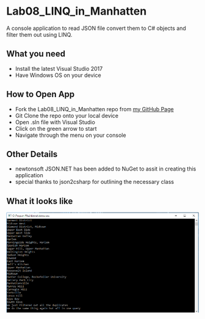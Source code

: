 # Lab08_LINQ_in_Manhatten
A console application to read JSON file convert them to C# objects and filter them out using LINQ.

## What you need
* Install the latest Visual Studio 2017
* Have Windows OS on your device

## How to Open App
* Fork the Lab08_LINQ_in_Manhatten repo from [my GitHub Page](https://github.com/Calamario)
* Git Clone the repo onto your local device
* Open .sln file with Visual Studio
* Click on the green arrow to start
* Navigate through the menu on your console

## Other Details
* newtonsoft JSON.NET has been added to NuGet to assit in creating this application
* special thanks to json2csharp for outlining the necessary class

## What it looks like
![Linq](LINQ_in_Manhatten/LINQ_in_Manhatten/assets/linq_manhattan.PNG)
